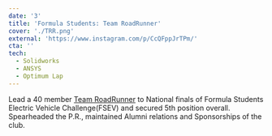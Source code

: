 ```yaml
---
date: '3'
title: 'Formula Students: Team RoadRunner'
cover: './TRR.png'
external: 'https://www.instagram.com/p/CcQFppJrTPm/'
cta: ''
tech:
  - Solidworks
  - ANSYS
  - Optimum Lap
---
```


Lead a 40 member [Team RoadRunner](https://www.instagram.com/team_roadrunner_nitr/) to National finals of Formula Students Electric Vehicle Challenge(FSEV) and secured 5th position overall. Spearheaded the P.R., maintained Alumni relations and Sponsorships of the club.

